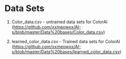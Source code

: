 # Data Sets

1. Color_data.csv - untrained data sets for ColorAI (https://github.com/xxmeowxx/AI-s/blob/master/Data%20bases/Color_data.csv)

1. learned_color_data.csv - Trained data sets for ColorAI (https://github.com/xxmeowxx/AI-s/blob/master/Data%20bases/learned_color_data.csv)
